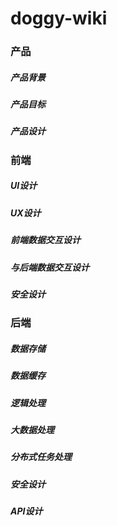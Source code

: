 # doggy-wiki

### 产品
##### 产品背景
##### 产品目标
##### 产品设计

### 前端
##### UI设计
##### UX设计
##### 前端数据交互设计
##### 与后端数据交互设计
##### 安全设计

### 后端
##### 数据存储
##### 数据缓存
##### 逻辑处理
##### 大数据处理
##### 分布式任务处理
##### 安全设计
##### API设计

